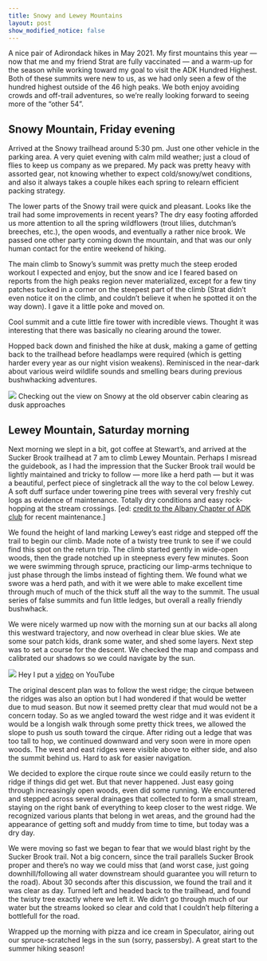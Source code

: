 ```yaml
---
title: Snowy and Lewey Mountains
layout: post
show_modified_notice: false
---
```


A nice pair of Adirondack hikes in May 2021. My first mountains this year — now that me and my friend Strat are fully vaccinated — and a warm-up for the season while working toward my goal to visit the ADK Hundred Highest. Both of these summits were new to us, as we had only seen a few of the hundred highest outside of the 46 high peaks. We both enjoy avoiding crowds and off-trail adventures, so we’re really looking forward to seeing more of the “other 54”.

## Snowy Mountain, Friday evening

Arrived at the Snowy trailhead around 5:30 pm. Just one other vehicle in the parking area. A very quiet evening with calm mild weather; just a cloud of flies to keep us company as we prepared. My pack was pretty heavy with assorted gear, not knowing whether to expect cold/snowy/wet conditions, and also it always takes a couple hikes each spring to relearn efficient packing strategy.

The lower parts of the Snowy trail were quick and pleasant. Looks like the trail had some improvements in recent years? The dry easy footing afforded us more attention to all the spring wildflowers (trout lilies, dutchman’s breeches, etc.), the open woods, and eventually a rather nice brook. We passed one other party coming down the mountain, and that was our only human contact for the entire weekend of hiking.

The main climb to Snowy’s summit was pretty much the steep eroded workout I expected and enjoy, but the snow and ice I feared based on reports from the high peaks region never materialized, except for a few tiny patches tucked in a corner on the steepest part of the climb (Strat didn’t even notice it on the climb, and couldn’t believe it when he spotted it on the way down). I gave it a little poke and moved on.

Cool summit and a cute little fire tower with incredible views. Thought it was interesting that there was basically no clearing around the tower.

Hopped back down and finished the hike at dusk, making a game of getting back to the trailhead before headlamps were required (which is getting harder every year as our night vision weakens). Reminisced in the near-dark about various weird wildlife sounds and smelling bears during previous bushwhacking adventures.

<div class="figure">
<a href="{{ site.url }}/assets/posts/snowy-dusk.jpg"><img src="{{ site.url }}/assets/posts/snowy-dusk.jpg"></a>
Checking out the view on Snowy at the old observer cabin clearing as dusk approaches
</div>

## Lewey Mountain, Saturday morning

Next morning we slept in a bit, got coffee at Stewart’s, and arrived at the Sucker Brook trailhead at 7 am to climb Lewey Mountain. Perhaps I misread the guidebook, as I had the impression that the Sucker Brook trail would be lightly maintained and tricky to follow — more like a herd path — but it was a beautiful, perfect piece of singletrack all the way to the col below Lewey. A soft duff surface under towering pine trees with several very freshly cut logs as evidence of maintenance. Totally dry conditions and easy rock-hopping at the stream crossings. [ed: [credit to the Albany Chapter of ADK club][Sucker forum] for recent maintenance.]

We found the height of land marking Lewey’s east ridge and stepped off the trail to begin our climb. Made note of a twisty tree trunk to see if we could find this spot on the return trip. The climb started gently in wide-open woods, then the grade notched up in steepness every few minutes. Soon we were swimming through spruce, practicing our limp-arms technique to just phase through the limbs instead of fighting them. We found what we swore was a herd path, and with it we were able to make excellent time through much of much of the thick stuff all the way to the summit. The usual series of false summits and fun little ledges, but overall a really friendly bushwhack.

We were nicely warmed up now with the morning sun at our backs all along this westward trajectory, and now overhead in clear blue skies. We ate some sour patch kids, drank some water, and shed some layers. Next step was to set a course for the descent. We checked the map and compass and calibrated our shadows so we could navigate by the sun.

<div class="figure">
<a href="https://youtu.be/XPplBu2fkGE"><img src="{{ site.url }}/assets/posts/lewey-yt-thumb.jpg"></a>
Hey I put a <a href="https://youtu.be/XPplBu2fkGE">video</a> on YouTube
</div>

The original descent plan was to follow the west ridge; the cirque between the ridges was also an option but I had wondered if that would be wetter due to mud season. But now it seemed pretty clear that mud would not be a concern today. So as we angled toward the west ridge and it was evident it would be a longish walk through some pretty thick trees, we allowed the slope to push us south toward the cirque. After riding out a ledge that was too tall to hop, we continued downward and very soon were in more open woods. The west and east ridges were visible above to either side, and also the summit behind us. Hard to ask for easier navigation.

We decided to explore the cirque route since we could easily return to the ridge if things did get wet. But that never happened. Just easy going through increasingly open woods, even did some running. We encountered and stepped across several drainages that collected to form a small stream, staying on the right bank of everything to keep closer to the west ridge. We recognized various plants that belong in wet areas, and the ground had the appearance of getting soft and muddy from time to time, but today was a dry day.

We were moving so fast we began to fear that we would blast right by the Sucker Brook trail. Not a big concern, since the trail parallels Sucker Brook proper and there’s no way we could miss that (and worst case, just going downhill/following all water downstream should guarantee you will return to the road). About 30 seconds after this discussion, we found the trail and it was clear as day. Turned left and headed back to the trailhead, and found the twisty tree exactly where we left it. We didn’t go through much of our water but the streams looked so clear and cold that I couldn’t help filtering a bottlefull for the road.

Wrapped up the morning with pizza and ice cream in Speculator, airing out our spruce-scratched legs in the sun (sorry, passersby). A great start to the summer hiking season!

[Sucker forum]: https://www.adkhighpeaks.com/forums/forum/hiking/adirondack-trip-reports/512435-snowy-and-lewey-mountains-5-14-21-and-5-15-21?p=512447#post512447

